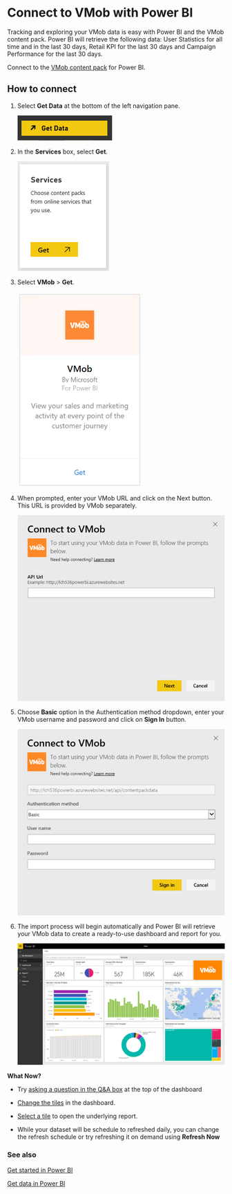 <properties
   pageTitle="Connect to VMob with Power BI"
   description="VMob for Power BI"
   services="powerbi"
   documentationCenter=""
   authors="joeshoukry"
   manager="erikre"
   backup="maggiesMSFT"
   editor=""
   tags=""
   qualityFocus="no"
   qualityDate=""/>

<tags
   ms.service="powerbi"
   ms.devlang="NA"
   ms.topic="article"
   ms.tgt_pltfrm="NA"
   ms.workload="powerbi"
   ms.date="10/16/2017"
   ms.author="yshoukry"/>

# Connect to VMob with Power BI

Tracking and exploring your VMob data is easy with Power BI and the VMob content pack. Power BI will retrieve the following data: User Statistics for all time and in the last 30 days, Retail KPI for the last 30 days and Campaign Performance for the last 30 days.

Connect to the [VMob content pack](https://app.powerbi.com/getdata/services/vmob) for Power BI.

## How to connect

1. Select **Get Data** at the bottom of the left navigation pane.

	![](media/powerbi-content-pack-vmob/getdata.png)

2.  In the **Services** box, select **Get**.

	![](media/powerbi-content-pack-vmob/services.png)

3.  Select **VMob** \> **Get**.

	![](media/powerbi-content-pack-vmob/vmob.png)

4. When prompted, enter your VMob URL and click on the Next button. This URL is provided by VMob separately.

    ![](media/powerbi-content-pack-vmob/params.png)

5. Choose **Basic** option in the Authentication method dropdown, enter your VMob username and password and click on **Sign In** button.

	![](media/powerbi-content-pack-vmob/creds.png)

6.  The import process will begin automatically and Power BI will retrieve your VMob data to create a ready-to-use dashboard and report for you.

	![](media/powerbi-content-pack-vmob/dashboard2.png)

**What Now?**

- Try [asking a question in the Q&A box](powerbi-service-q-and-a.md) at the top of the dashboard

- [Change the tiles](powerbi-service-edit-a-tile-in-a-dashboard.md) in the dashboard.

- [Select a tile](powerbi-service-dashboard-tiles.md) to open the underlying report.

- While your dataset will be schedule to refreshed daily, you can change the refresh schedule or try refreshing it on demand using **Refresh Now**

### See also

[Get started in Power BI](powerbi-service-get-started.md)

[Get data in Power BI](powerbi-service-get-data.md)
